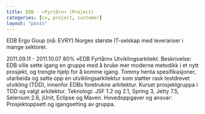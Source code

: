 ```yaml
---
title: EDB - «Fyrtårn» (Project)
categories: [cv, project, customer]
layout: "posts"
---
```


EDB Ergo Goup (nå: EVRY)
Norges største IT-selskap med leveranser i mange sektorer.


2011.09.11 - 2011.10.07	80%	«EDB Fyrtårn»
Utviklingsarkitekt.
Beskrivelse: EDB ville sette igang en gruppe med å bruke mer moderne metodikk i et nytt prosjekt, og trengte hjelp for å komme igang.
Tommy henta spesifikasjoner, utarbeida og satte opp en utviklingsarkitektur som støtter rask testdrevet utvikling (TDD), innenfor EDBs foretrukne arkitektur. Kurset prosjektgruppa i TDD og valgt arkitektur.
Teknologi: JSF 1.2 og 2.1, Spring 3, Jetty 7.5, Selenium 2.6, jUnit, Eclipse og Maven.
Hovedoppgaver og ansvar: Prosjektoppsett og igangsetting av gruppa.
